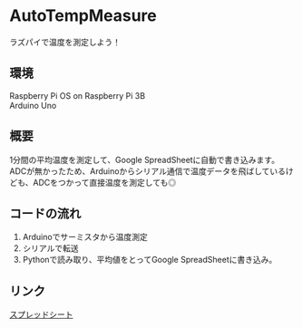 # AutoTempMeasure
ラズパイで温度を測定しよう！

## 環境
Raspberry Pi OS on Raspberry Pi 3B  
Arduino Uno  

## 概要
1分間の平均温度を測定して、Google SpreadSheetに自動で書き込みます。  
ADCが無かったため、Arduinoからシリアル通信で温度データを飛ばしているけども、ADCをつかって直接温度を測定しても◎  

## コードの流れ
1. Arduinoでサーミスタから温度測定  
2. シリアルで転送  
3. Pythonで読み取り、平均値をとってGoogle SpreadSheetに書き込み。

## リンク
[スプレッドシート](https://docs.google.com/spreadsheets/d/1S71xmmjHUmxaegW_N2LZJ0jZKmFUfjjunEJbR1styAo/edit?usp=sharing)

